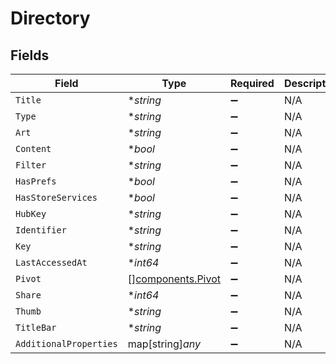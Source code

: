 # Directory


## Fields

| Field                                                  | Type                                                   | Required                                               | Description                                            |
| ------------------------------------------------------ | ------------------------------------------------------ | ------------------------------------------------------ | ------------------------------------------------------ |
| `Title`                                                | **string*                                              | :heavy_minus_sign:                                     | N/A                                                    |
| `Type`                                                 | **string*                                              | :heavy_minus_sign:                                     | N/A                                                    |
| `Art`                                                  | **string*                                              | :heavy_minus_sign:                                     | N/A                                                    |
| `Content`                                              | **bool*                                                | :heavy_minus_sign:                                     | N/A                                                    |
| `Filter`                                               | **string*                                              | :heavy_minus_sign:                                     | N/A                                                    |
| `HasPrefs`                                             | **bool*                                                | :heavy_minus_sign:                                     | N/A                                                    |
| `HasStoreServices`                                     | **bool*                                                | :heavy_minus_sign:                                     | N/A                                                    |
| `HubKey`                                               | **string*                                              | :heavy_minus_sign:                                     | N/A                                                    |
| `Identifier`                                           | **string*                                              | :heavy_minus_sign:                                     | N/A                                                    |
| `Key`                                                  | **string*                                              | :heavy_minus_sign:                                     | N/A                                                    |
| `LastAccessedAt`                                       | **int64*                                               | :heavy_minus_sign:                                     | N/A                                                    |
| `Pivot`                                                | [][components.Pivot](../../models/components/pivot.md) | :heavy_minus_sign:                                     | N/A                                                    |
| `Share`                                                | **int64*                                               | :heavy_minus_sign:                                     | N/A                                                    |
| `Thumb`                                                | **string*                                              | :heavy_minus_sign:                                     | N/A                                                    |
| `TitleBar`                                             | **string*                                              | :heavy_minus_sign:                                     | N/A                                                    |
| `AdditionalProperties`                                 | map[string]*any*                                       | :heavy_minus_sign:                                     | N/A                                                    |